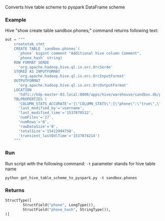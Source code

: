 Converts hive table scheme to pyspark DataFrame scheme

### Example
Hive "show create table sandbox.phones;" command returns following text:
```python
out = """
    createtab_stmt
    CREATE TABLE `sandbox.phones`(
      `phone` bigint comment "Additional hive column Comment",
      `phone_hash` string)
    ROW FORMAT SERDE
      'org.apache.hadoop.hive.ql.io.orc.OrcSerde'
    STORED AS INPUTFORMAT
      'org.apache.hadoop.hive.ql.io.orc.OrcInputFormat'
    OUTPUTFORMAT
      'org.apache.hadoop.hive.ql.io.orc.OrcOutputFormat'
    LOCATION
      'hdfs://hdp-master-03.local:8000/apps/hive/warehouse/sandbox.db/phones'
    TBLPROPERTIES (
      'COLUMN_STATS_ACCURATE'='{\"COLUMN_STATS\":{\"phone\":\"true\",\"phone_hash\":\"true\"}}',
      'last_modified_by'='username',
      'last_modified_time'='1537870512',
      'numFiles'='27',
      'numRows'='0',
      'rawDataSize'='0',
      'totalSize'='15412994750',
      'transient_lastDdlTime'='1537874214')
    """
```

### Run
Run script with the following command:
`-t` parameter stands for hive table name
```shell
python get_hive_table_scheme_to_pyspark.py -t sandbox.phones
```

### Returns
```python
StructType([
        StructField("phone", LongType()),
        StructField("phone_hash", StringType()),
)]
```